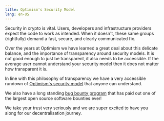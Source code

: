 ```yaml
---
title: Optimism's Security Model
lang: en-US
---
```


Security in crypto is vital. Users, developers and infrastructure providers expect the code to work as intended. When it doesn't, these same groups (rightfully) demand a fast, secure, and clearly communicated fix. 

Over the years at Optimism we have learned a great deal about this delicate balance, and the importance of transparency around security models. It is not good enough to just be transparent, it also needs to be accessible. If the average user cannot understand your security model then it does not matter how transparent it is. 

In line with this philosophy of transparency we have a very accessible rundown of [Optimism's security model](./optimism-security-model.md) that anyone can understand. 

We also have a long standing [bug bounty program](./bounties.md) that has paid out one of the largest open source software bounties ever! 

We take your trust very seriously and we are super excited to have you along for our decentralisation journey. 

